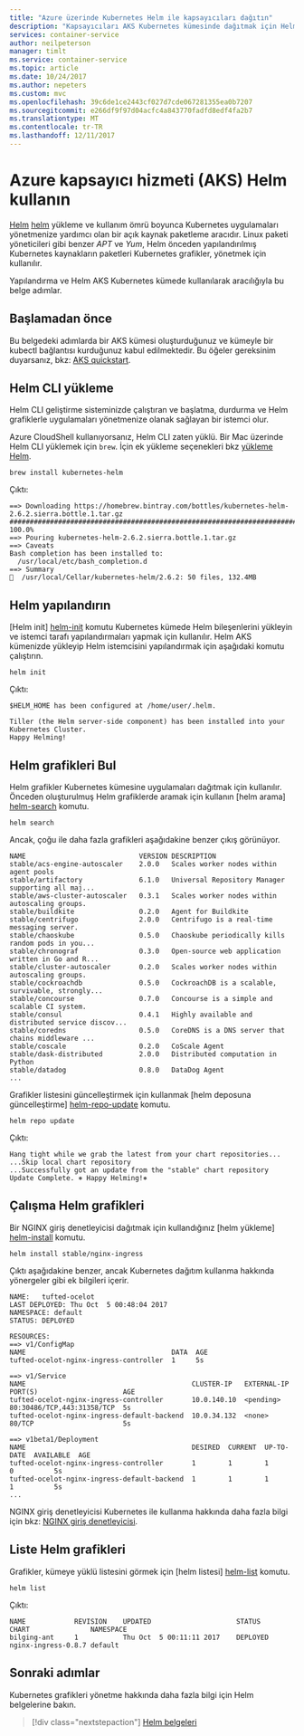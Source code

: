 ```yaml
---
title: "Azure üzerinde Kubernetes Helm ile kapsayıcıları dağıtın"
description: "Kapsayıcıları AKS Kubernetes kümesinde dağıtmak için Helm paketleme Aracı'nı kullanın"
services: container-service
author: neilpeterson
manager: timlt
ms.service: container-service
ms.topic: article
ms.date: 10/24/2017
ms.author: nepeters
ms.custom: mvc
ms.openlocfilehash: 39c6de1ce2443cf027d7cde067281355ea0b7207
ms.sourcegitcommit: e266df9f97d04acfc4a843770fadfd8edf4fa2b7
ms.translationtype: MT
ms.contentlocale: tr-TR
ms.lasthandoff: 12/11/2017
---
```

# <a name="use-helm-with-azure-container-service-aks"></a>Azure kapsayıcı hizmeti (AKS) Helm kullanın

[Helm] [ helm] yükleme ve kullanım ömrü boyunca Kubernetes uygulamaları yönetmenize yardımcı olan bir açık kaynak paketleme aracıdır. Linux paketi yöneticileri gibi benzer *APT* ve *Yum*, Helm önceden yapılandırılmış Kubernetes kaynakların paketleri Kubernetes grafikler, yönetmek için kullanılır.

Yapılandırma ve Helm AKS Kubernetes kümede kullanılarak aracılığıyla bu belge adımlar.

## <a name="before-you-begin"></a>Başlamadan önce

Bu belgedeki adımlarda bir AKS kümesi oluşturduğunuz ve kümeyle bir kubectl bağlantısı kurduğunuz kabul edilmektedir. Bu öğeler gereksinim duyarsanız, bkz: [AKS quickstart][aks-quickstart].

## <a name="install-helm-cli"></a>Helm CLI yükleme

Helm CLI geliştirme sisteminizde çalıştıran ve başlatma, durdurma ve Helm grafiklerle uygulamaları yönetmenize olanak sağlayan bir istemci olur.

Azure CloudShell kullanıyorsanız, Helm CLI zaten yüklü. Bir Mac üzerinde Helm CLI yüklemek için `brew`. İçin ek yükleme seçenekleri bkz [yükleme Helm][helm-install-options].

```console
brew install kubernetes-helm
```

Çıktı:

```
==> Downloading https://homebrew.bintray.com/bottles/kubernetes-helm-2.6.2.sierra.bottle.1.tar.gz
######################################################################## 100.0%
==> Pouring kubernetes-helm-2.6.2.sierra.bottle.1.tar.gz
==> Caveats
Bash completion has been installed to:
  /usr/local/etc/bash_completion.d
==> Summary
🍺  /usr/local/Cellar/kubernetes-helm/2.6.2: 50 files, 132.4MB
```

## <a name="configure-helm"></a>Helm yapılandırın

[Helm init] [ helm-init] komutu Kubernetes kümede Helm bileşenlerini yükleyin ve istemci tarafı yapılandırmaları yapmak için kullanılır. Helm AKS kümenizde yükleyip Helm istemcisini yapılandırmak için aşağıdaki komutu çalıştırın.

```azurecli-interactive
helm init
```

Çıktı:

```
$HELM_HOME has been configured at /home/user/.helm.

Tiller (the Helm server-side component) has been installed into your Kubernetes Cluster.
Happy Helming!
```

## <a name="find-helm-charts"></a>Helm grafikleri Bul

Helm grafikler Kubernetes kümesine uygulamaları dağıtmak için kullanılır. Önceden oluşturulmuş Helm grafiklerde aramak için kullanın [helm arama] [ helm-search] komutu.

```azurecli-interactive
helm search
```

Ancak, çoğu ile daha fazla grafikleri aşağıdakine benzer çıkış görünüyor.

```
NAME                            VERSION DESCRIPTION
stable/acs-engine-autoscaler    2.0.0   Scales worker nodes within agent pools
stable/artifactory              6.1.0   Universal Repository Manager supporting all maj...
stable/aws-cluster-autoscaler   0.3.1   Scales worker nodes within autoscaling groups.
stable/buildkite                0.2.0   Agent for Buildkite
stable/centrifugo               2.0.0   Centrifugo is a real-time messaging server.
stable/chaoskube                0.5.0   Chaoskube periodically kills random pods in you...
stable/chronograf               0.3.0   Open-source web application written in Go and R...
stable/cluster-autoscaler       0.2.0   Scales worker nodes within autoscaling groups.
stable/cockroachdb              0.5.0   CockroachDB is a scalable, survivable, strongly...
stable/concourse                0.7.0   Concourse is a simple and scalable CI system.
stable/consul                   0.4.1   Highly available and distributed service discov...
stable/coredns                  0.5.0   CoreDNS is a DNS server that chains middleware ...
stable/coscale                  0.2.0   CoScale Agent
stable/dask-distributed         2.0.0   Distributed computation in Python
stable/datadog                  0.8.0   DataDog Agent
...
```

Grafikler listesini güncelleştirmek için kullanmak [helm deposuna güncelleştirme] [ helm-repo-update] komutu.

```azurecli-interactive
helm repo update
```

Çıktı:

```
Hang tight while we grab the latest from your chart repositories...
...Skip local chart repository
...Successfully got an update from the "stable" chart repository
Update Complete. ⎈ Happy Helming!⎈
```

## <a name="run-helm-charts"></a>Çalışma Helm grafikleri

Bir NGINX giriş denetleyicisi dağıtmak için kullandığınız [helm yükleme] [ helm-install] komutu.

```azurecli-interactive
helm install stable/nginx-ingress
```

Çıktı aşağıdakine benzer, ancak Kubernetes dağıtım kullanma hakkında yönergeler gibi ek bilgileri içerir.

```
NAME:   tufted-ocelot
LAST DEPLOYED: Thu Oct  5 00:48:04 2017
NAMESPACE: default
STATUS: DEPLOYED

RESOURCES:
==> v1/ConfigMap
NAME                                    DATA  AGE
tufted-ocelot-nginx-ingress-controller  1     5s

==> v1/Service
NAME                                         CLUSTER-IP   EXTERNAL-IP  PORT(S)                     AGE
tufted-ocelot-nginx-ingress-controller       10.0.140.10  <pending>    80:30486/TCP,443:31358/TCP  5s
tufted-ocelot-nginx-ingress-default-backend  10.0.34.132  <none>       80/TCP                      5s

==> v1beta1/Deployment
NAME                                         DESIRED  CURRENT  UP-TO-DATE  AVAILABLE  AGE
tufted-ocelot-nginx-ingress-controller       1        1        1           0          5s
tufted-ocelot-nginx-ingress-default-backend  1        1        1           1          5s
...
```

NGINX giriş denetleyicisi Kubernetes ile kullanma hakkında daha fazla bilgi için bkz: [NGINX giriş denetleyicisi][nginx-ingress].

## <a name="list-helm-charts"></a>Liste Helm grafikleri

Grafikler, kümeye yüklü listesini görmek için [helm listesi] [ helm-list] komutu.

```azurecli-interactive
helm list
```

Çıktı:

```
NAME            REVISION    UPDATED                     STATUS      CHART               NAMESPACE
bilging-ant     1           Thu Oct  5 00:11:11 2017    DEPLOYED    nginx-ingress-0.8.7 default
```

## <a name="next-steps"></a>Sonraki adımlar

Kubernetes grafikleri yönetme hakkında daha fazla bilgi için Helm belgelerine bakın.

> [!div class="nextstepaction"]
> [Helm belgeleri][helm-documentation]

<!-- LINKS - external -->
[helm]: https://github.com/kubernetes/helm/
[helm-documentation]: https://github.com/kubernetes/helm/blob/master/docs/index.md
[helm-init]: https://docs.helm.sh/helm/#helm-init
[helm-install]: https://docs.helm.sh/helm/#helm-install
[helm-install-options]: https://github.com/kubernetes/helm/blob/master/docs/install.md
[helm-list]: https://docs.helm.sh/helm/#helm-list
[helm-repo-update]: https://docs.helm.sh/helm/#helm-repo-update
[helm-search]: https://docs.helm.sh/helm/#helm-search
[nginx-ingress]: https://github.com/kubernetes/ingress-nginx

<!-- LINKS - internal -->
[aks-quickstart]: ./kubernetes-walkthrough.md